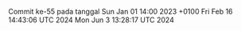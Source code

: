 Commit ke-55 pada tanggal Sun Jan 01 14:00 2023 +0100
Fri Feb 16 14:43:06 UTC 2024
Mon Jun  3 13:28:17 UTC 2024
